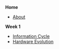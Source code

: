**Home**
- [About](/)

**Week 1**
- [Information Cycle](wk1/information_cycle.md)
- [Hardware Evolution](wk1/evolution_computers.md)

